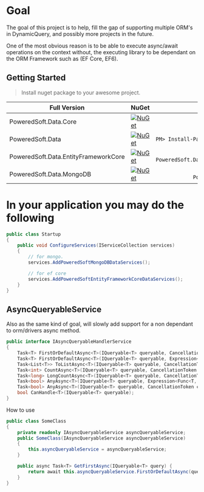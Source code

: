 # Goal 
The goal of this project is to help, fill the gap of supporting multiple ORM's in DynamicQuery, and possibly more projects in the future.

One of the most obvious reason is to be able to execute async/await operations on the context without, the executing library to be dependant on the ORM Framework such as (EF Core, EF6).

## Getting Started

> Install nuget package to your awesome project.

Full Version                  | NuGet                                                                                                                                                                                                                                                                 |                                           NuGet Install
------------------------------|-----------------------------------------------------------------------------------------------------------------------------------------------------------------------------------------------------------------------------------------------------------------------|-------------------------------------------------------:
PoweredSoft.Data.Core      | <a href="https://www.nuget.org/packages/PoweredSoft.Data.Core/" target="_blank">[![NuGet](https://img.shields.io/nuget/v/PoweredSoft.Data.Core.svg?style=flat-square&label=nuget)](https://www.nuget.org/packages/PoweredSoft.Data.Core/)</a>                |      ```PM> Install-Package PoweredSoft.Data.Core```
PoweredSoft.Data      | <a href="https://www.nuget.org/packages/PoweredSoft.Data/" target="_blank">[![NuGet](https://img.shields.io/nuget/v/PoweredSoft.Data.svg?style=flat-square&label=nuget)](https://www.nuget.org/packages/PoweredSoft.Data/)</a>                |      ```PM> Install-Package PoweredSoft.Data```
PoweredSoft.Data.EntityFrameworkCore | <a href="https://www.nuget.org/packages/PoweredSoft.Data.EntityFrameworkCore/" target="_blank">[![NuGet](https://img.shields.io/nuget/v/PoweredSoft.Data.EntityFrameworkCore.svg?style=flat-square&label=nuget)](https://www.nuget.org/packages/PoweredSoft.Data.EntityFrameworkCore/)</a> | ```PM> Install-Package PoweredSoft.Data.EntityFrameworkCore```
PoweredSoft.Data.MongoDB | <a href="https://www.nuget.org/packages/PoweredSoft.Data.MongoDB/" target="_blank">[![NuGet](https://img.shields.io/nuget/v/PoweredSoft.Data.MongoDB.svg?style=flat-square&label=nuget)](https://www.nuget.org/packages/PoweredSoft.Data.MongoDB/)</a> | ```PM> Install-Package PoweredSoft.Data.MongoDB```


# In your application you may do the following

```csharp
public class Startup
{
    public void ConfigureServices(IServiceCollection services) 
    {
        // for mongo.
        services.AddPoweredSoftMongoDBDataServices();

        // for ef core
        services.AddPoweredSoftEntityFrameworkCoreDataServices();
    }
}
```

## AsyncQueryableService

Also as the same kind of goal, will slowly add support for a non dependant to orm/drivers async method.

```csharp
public interface IAsyncQueryableHandlerService
{
    Task<T> FirstOrDefaultAsync<T>(IQueryable<T> queryable, CancellationToken cancellationToken = default(CancellationToken));
    Task<T> FirstOrDefaultAsync<T>(IQueryable<T> queryable, Expression<Func<T, bool>> predicate, CancellationToken cancellationToken = default(CancellationToken));
    Task<List<T>> ToListAsync<T>(IQueryable<T> queryable, CancellationToken cancellationToken = default(CancellationToken));
    Task<int> CountAsync<T>(IQueryable<T> queryable, CancellationToken cancellationToken = default(CancellationToken));
    Task<long> LongCountAsync<T>(IQueryable<T> queryable, CancellationToken cancellationToken = default(CancellationToken));
    Task<bool> AnyAsync<T>(IQueryable<T> queryable, Expression<Func<T, bool>> predicate, CancellationToken cancellationToken = default(CancellationToken));
    Task<bool> AnyAsync<T>(IQueryable<T> queryable, CancellationToken cancellationToken = default(CancellationToken));
    bool CanHandle<T>(IQueryable<T> queryable);
}
```

How to use

```csharp
public class SomeClass
{
    private readonly IAsyncQueryableService asyncQueryableService;
    public SomeClass(IAsyncQueryableService asyncQueryableService)
    {
        this.asyncQueryableService = asyncQueryableService;
    }

    public async Task<T> GetFirstAsync(IQueryable<T> query) {
        return await this.asyncQueryableService.FirstOrDefaultAsync(query);
    }
}

```

